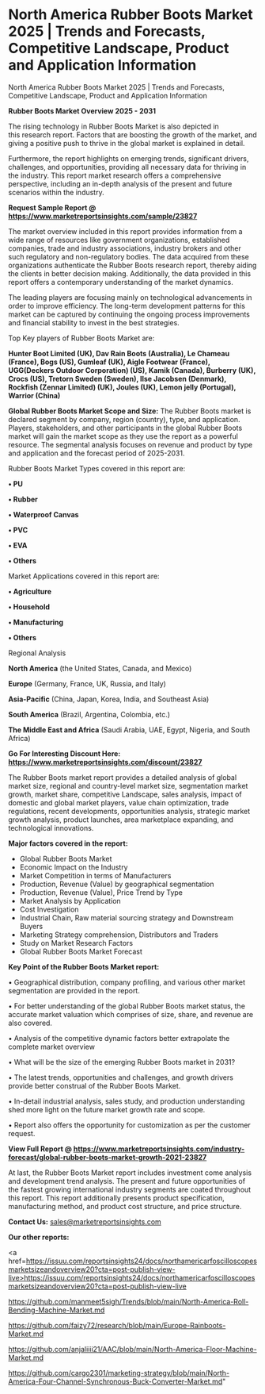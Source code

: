 # North America Rubber Boots Market 2025 | Trends and Forecasts, Competitive Landscape, Product and Application Information
 North America Rubber Boots Market 2025 | Trends and Forecasts, Competitive Landscape, Product and Application Information

<Strong> Rubber Boots Market Overview 2025 - 2031</strong>

The rising technology in Rubber Boots Market is also depicted in this research report. Factors that are boosting the growth of the market, and giving a positive push to thrive in the global market is explained in detail.

Furthermore, the report highlights on emerging trends, significant drivers, challenges, and opportunities, providing all necessary data for thriving in the industry. This report market research offers a comprehensive perspective, including an in-depth analysis of the present and future scenarios within the industry.

<strong>Request Sample Report @ <a href=https://www.marketreportsinsights.com/sample/23827>https://www.marketreportsinsights.com/sample/23827</a></strong>

The market overview included in this report provides information from a wide range of resources like government organizations, established companies, trade and industry associations, industry brokers and other such regulatory and non-regulatory bodies. The data acquired from these organizations authenticate the Rubber Boots research report, thereby aiding the clients in better decision making. Additionally, the data provided in this report offers a contemporary understanding of the market dynamics.

The leading players are focusing mainly on technological advancements in order to improve efficiency. The long-term development patterns for this market can be captured by continuing the ongoing process improvements and financial stability to invest in the best strategies.

Top Key players of Rubber Boots Market are:

<strong>Hunter Boot Limited (UK), Dav Rain Boots (Australia), Le Chameau (France), Bogs (US), Gumleaf (UK), Aigle Footwear (France), UGG(Deckers Outdoor Corporation) (US), Kamik (Canada), Burberry (UK), Crocs (US), Tretorn Sweden (Sweden), Ilse Jacobsen (Denmark), Rockfish (Zennar Limited) (UK), Joules (UK), Lemon jelly (Portugal), Warrior (China)</strong>

<strong><b>Global Rubber Boots Market Scope and Size:</b></strong>
The Rubber Boots market is declared segment by company, region (country), type, and application. Players, stakeholders, and other participants in the global Rubber Boots market will gain the market scope as they use the report as a powerful resource. The segmental analysis focuses on revenue and product by type and application and the forecast period of 2025-2031.

Rubber Boots Market Types covered in this report are:

<strong>• PU

• Rubber

• Waterproof Canvas

• PVC

• EVA

• Others</strong>

Market Applications covered in this report are:

<strong>• Agriculture

• Household

• Manufacturing

• Others</strong> 

Regional Analysis

<strong>North America</strong> (the United States, Canada, and Mexico)

<strong>Europe</strong> (Germany, France, UK, Russia, and Italy)

<strong>Asia-Pacific</strong> (China, Japan, Korea, India, and Southeast Asia)

<strong>South America</strong> (Brazil, Argentina, Colombia, etc.)

<strong>The Middle East and Africa</strong> (Saudi Arabia, UAE, Egypt, Nigeria, and South Africa)

<strong>Go For Interesting Discount Here: <a href=https://www.marketreportsinsights.com/discount/23827>https://www.marketreportsinsights.com/discount/23827</a></strong>

The Rubber Boots market report provides a detailed analysis of global market size, regional and country-level market size, segmentation market growth, market share, competitive Landscape, sales analysis, impact of domestic and global market players, value chain optimization, trade regulations, recent developments, opportunities analysis, strategic market growth analysis, product launches, area marketplace expanding, and technological innovations.

<strong><b>Major factors covered in the report:</b></strong>
<ul>
  <li>Global Rubber Boots Market </li>
  <li>Economic Impact on the Industry</li>
  <li>Market Competition in terms of Manufacturers</li>
  <li>Production, Revenue (Value) by geographical segmentation</li>
  <li>Production, Revenue (Value), Price Trend by Type</li>
  <li>Market Analysis by Application</li>
  <li>Cost Investigation</li>
  <li>Industrial Chain, Raw material sourcing strategy and Downstream Buyers</li>
  <li>Marketing Strategy comprehension, Distributors and Traders</li>
  <li>Study on Market Research Factors</li>
  <li>Global Rubber Boots Market Forecast</li>
</ul>

<strong><b>Key Point of the Rubber Boots Market report:</b></strong>

• Geographical distribution, company profiling, and various other market segmentation are provided in the report.

• For better understanding of the global Rubber Boots market status, the accurate market valuation which comprises of size, share, and revenue are also covered.

• Analysis of the competitive dynamic factors better extrapolate the complete market overview

• What will be the size of the emerging Rubber Boots market in 2031?

• The latest trends, opportunities and challenges, and growth drivers provide better construal of the Rubber Boots Market.

• In-detail industrial analysis, sales study, and production understanding shed more light on the future market growth rate and scope.

• Report also offers the opportunity for customization as per the customer request.

<strong><b>View Full Report @ <a href=https://www.marketreportsinsights.com/industry-forecast/global-rubber-boots-market-growth-2021-23827>https://www.marketreportsinsights.com/industry-forecast/global-rubber-boots-market-growth-2021-23827</a></b></strong>


At last, the Rubber Boots Market report includes investment come analysis and development trend analysis. The present and future opportunities of the fastest growing international industry segments are coated throughout this report. This report additionally presents product specification, manufacturing method, and product cost structure, and price structure.

<strong>Contact Us:</strong>
sales@marketreportsinsights.com

<strong>Our other reports:</strong>

<a href=https://issuu.com/reportsinsights24/docs/northamericarfoscilloscopesmarketsizeandoverview20?cta=post-publish-view-live>https://issuu.com/reportsinsights24/docs/northamericarfoscilloscopesmarketsizeandoverview20?cta=post-publish-view-live</a>

<a href=https://github.com/manmeet5sigh/Trends/blob/main/North-America-Roll-Bending-Machine-Market.md>https://github.com/manmeet5sigh/Trends/blob/main/North-America-Roll-Bending-Machine-Market.md</a>

<a href=https://github.com/faizy72/research/blob/main/Europe-Rainboots-Market.md>https://github.com/faizy72/research/blob/main/Europe-Rainboots-Market.md</a>

<a href=https://github.com/anjaliiii21/AAC/blob/main/North-America-Floor-Machine-Market.md>https://github.com/anjaliiii21/AAC/blob/main/North-America-Floor-Machine-Market.md</a>

<a href=https://github.com/cargo2301/marketing-strategy/blob/main/North-America-Four-Channel-Synchronous-Buck-Converter-Market.md>https://github.com/cargo2301/marketing-strategy/blob/main/North-America-Four-Channel-Synchronous-Buck-Converter-Market.md</a>"
